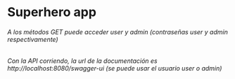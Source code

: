 # Superhero app

###### A los métodos GET puede acceder user y admin (contraseñas user y admin respectivamente)


###### Con la API corriendo, la url de la documentación es http://localhost:8080/swagger-ui (se puede usar el usuario user o admin)
